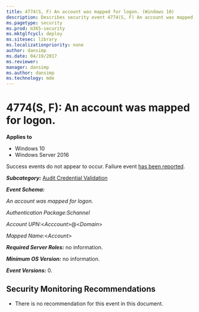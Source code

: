 ```yaml
---
title: 4774(S, F) An account was mapped for logon. (Windows 10)
description: Describes security event 4774(S, F) An account was mapped for logon. This event is generated when an account is mapped for logon.
ms.pagetype: security
ms.prod: m365-security
ms.mktglfcycl: deploy
ms.sitesec: library
ms.localizationpriority: none
author: dansimp
ms.date: 04/19/2017
ms.reviewer: 
manager: dansimp
ms.author: dansimp
ms.technology: mde
---
```


# 4774(S, F): An account was mapped for logon.

**Applies to**
-   Windows 10
-   Windows Server 2016

Success events do not appear to occur. Failure event [has been reported](http://forum.ultimatewindowssecurity.com/Topic7313-282-1.aspx). 

***Subcategory:***&nbsp;[Audit Credential Validation](audit-credential-validation.md)

***Event Schema:***

*An account was mapped for logon.*

*Authentication Package:Schannel*

*Account UPN:*<*Acccount*>@<*Domain*>

*Mapped Name:*<*Account*>

***Required Server Roles:*** no information.

***Minimum OS Version:*** no information.

***Event Versions:*** 0.

## Security Monitoring Recommendations

-   There is no recommendation for this event in this document.

